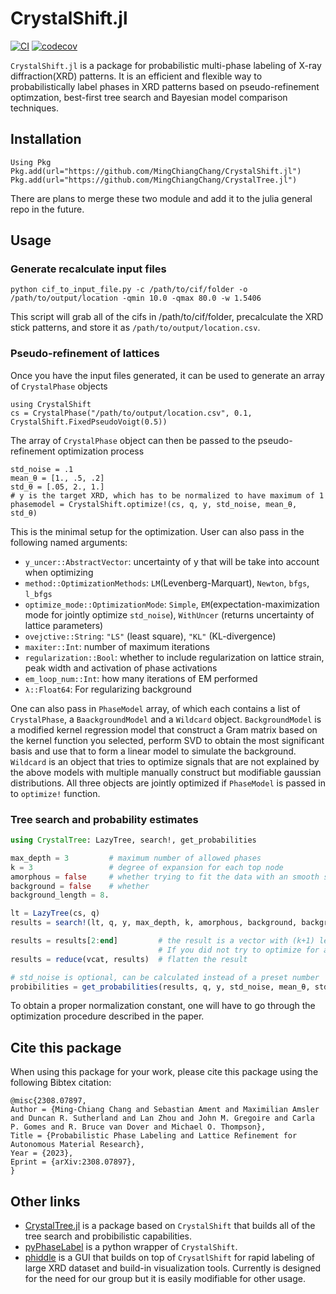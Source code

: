 # CrystalShift.jl
[![CI](https://github.com/MingChiangChang/CrystalShift.jl/actions/workflows/CI.yml/badge.svg)](https://github.com/MingChiangChang/CrystalShift.jl/actions/workflows/CI.yml)
[![codecov](https://codecov.io/gh/MingChiangChang/CrystalShift.jl/branch/main/graph/badge.svg?token=3A8XI43H0C)](https://codecov.io/gh/MingChiangChang/CrystalShift.jl)

`CrystalShift.jl` is a package for probabilistic multi-phase labeling of X-ray diffraction(XRD) patterns. It is an efficient and flexible way to probabilistically label phases in XRD patterns based on pseudo-refinement optimzation, best-first tree search and Bayesian model comparison techniques.

## Installation
```
Using Pkg
Pkg.add(url="https://github.com/MingChiangChang/CrystalShift.jl")
Pkg.add(url="https://github.com/MingChiangChang/CrystalTree.jl")
```
There are plans to merge these two module and add it to the julia general repo in the future.

## Usage
### Generate recalculate input files
```
python cif_to_input_file.py -c /path/to/cif/folder -o /path/to/output/location -qmin 10.0 -qmax 80.0 -w 1.5406
```
This script will grab all of the cifs in /path/to/cif/folder, precalculate the XRD stick patterns, and store it as `/path/to/output/location.csv`. 

### Pseudo-refinement of lattices
Once you have the input files generated, it can be used to generate an array of `CrystalPhase` objects
```
using CrystalShift
cs = CrystalPhase("/path/to/output/location.csv", 0.1, CrystalShift.FixedPseudoVoigt(0.5))
```
The array of `CrystalPhase` object can then be passed to the pseudo-refinement optimization process
```
std_noise = .1
mean_θ = [1., .5, .2]
std_θ = [.05, 2., 1.]
# y is the target XRD, which has to be normalized to have maximum of 1
phasemodel = CrystalShift.optimize!(cs, q, y, std_noise, mean_θ, std_θ) 
```
This is the minimal setup for the optimization. User can also pass in the following named arguments:
* `y_uncer::AbstractVector`: uncertainty of y that will be take into account when optimizing
* `method::OptimizationMethods`: `LM`(Levenberg-Marquart), `Newton`, `bfgs`, `l_bfgs`
* `optimize_mode::OptimizationMode`: `Simple`, `EM`(expectation-maximization mode for jointly optimize `std_noise`), `WithUncer` (returns uncertainty of lattice parameters)
* `ovejctive::String`: `"LS"` (least square), `"KL"` (KL-divergence)
* `maxiter::Int`: number of maximum iterations
* `regularization::Bool`: whether to include regularization on lattice strain, peak width and activation of phase activations
* `em_loop_num::Int`: how many iterations of EM performed
* `λ::Float64`: For regularizing background

One can also pass in `PhaseModel` array, of which each contains a list of `CrystalPhase`, a `BaackgroundModel` and a `Wildcard` object.
`BackgroundModel` is a modified kernel regression model that construct a Gram matrix based on the kernel function you selected, perform SVD to obtain the most significant basis and use that to form a linear model to simulate the background.
`Wildcard` is an object that tries to optimize signals that are not explained by the above models with multiple manually construct but modifiable gaussian distributions.
All three objects are jointly optimized if `PhaseModel` is passed in to `optimize!` function.

### Tree search and probability estimates
```julia
using CrystalTree: LazyTree, search!, get_probabilities

max_depth = 3         # maximum number of allowed phases
k = 3                 # degree of expansion for each top node
amorphous = false     # whether trying to fit the data with an smooth signal
background = false    # whether
background_length = 8.

lt = LazyTree(cs, q)
results = search!(lt, q, y, max_depth, k, amorphous, background, background_length)

results = results[2:end]         # the result is a vector with (k+1) length, one for each level.
                                 # If you did not try to optimize for amorphous phase, you will have to exclude the root node.
results = reduce(vcat, results)  # flatten the result

# std_noise is optional, can be calculated instead of a preset number
probibilities = get_probabilities(results, q, y, std_noise, mean_θ, std_θ, renormalize=true, normalization_constant=2.5)
```
To obtain a proper normalization constant, one will have to go through the optimization procedure described in the paper.

## Cite this package
When using this package for your work, please cite this package using the following Bibtex citation:
```
@misc{2308.07897,
Author = {Ming-Chiang Chang and Sebastian Ament and Maximilian Amsler and Duncan R. Sutherland and Lan Zhou and John M. Gregoire and Carla P. Gomes and R. Bruce van Dover and Michael O. Thompson},
Title = {Probabilistic Phase Labeling and Lattice Refinement for Autonomous Material Research},
Year = {2023},
Eprint = {arXiv:2308.07897},
}
```

## Other links
* [CrystalTree.jl](https://github.com/MingChiangChang/crystaltree.jl) is a package based on `CrystalShift` that builds all of the tree search and probibilistic capabilities.
* [pyPhaseLabel](https://github.com/MingChiangChang/pyPhaseLabel) is a python wrapper of `CrystalShift`.
* [phiddle](https://github.com/MingChiangChang/phiddle) is a GUI that builds on top of `CrysatlShift` for rapid labeling of large XRD dataset and build-in visualization tools.
Currently is designed for the need for our group but it is easily modifiable for other usage.
